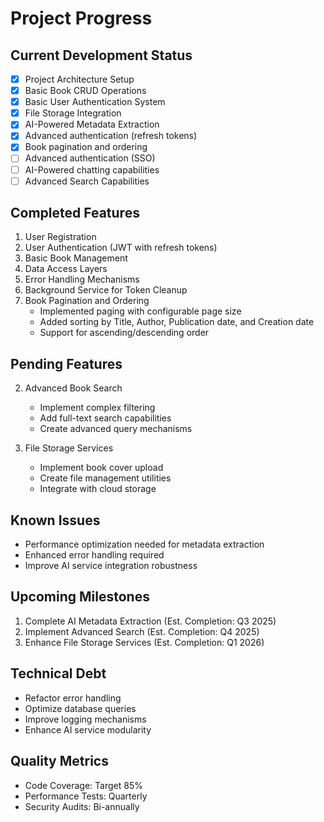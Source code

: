 # Project Progress

## Current Development Status
- [x] Project Architecture Setup
- [x] Basic Book CRUD Operations
- [x] Basic User Authentication System
- [x] File Storage Integration
- [x] AI-Powered Metadata Extraction
- [x] Advanced authentication (refresh tokens)
- [x] Book pagination and ordering
- [ ] Advanced authentication (SSO)
- [ ] AI-Powered chatting capabilities
- [ ] Advanced Search Capabilities
## Completed Features
1. User Registration
2. User Authentication (JWT with refresh tokens)
3. Basic Book Management
4. Data Access Layers
5. Error Handling Mechanisms
6. Background Service for Token Cleanup
7. Book Pagination and Ordering
   - Implemented paging with configurable page size
   - Added sorting by Title, Author, Publication date, and Creation date
   - Support for ascending/descending order

## Pending Features

2. Advanced Book Search
   - Implement complex filtering
   - Add full-text search capabilities
   - Create advanced query mechanisms

3. File Storage Services
   - Implement book cover upload
   - Create file management utilities
   - Integrate with cloud storage

## Known Issues
- Performance optimization needed for metadata extraction
- Enhanced error handling required
- Improve AI service integration robustness

## Upcoming Milestones
1. Complete AI Metadata Extraction (Est. Completion: Q3 2025)
2. Implement Advanced Search (Est. Completion: Q4 2025)
3. Enhance File Storage Services (Est. Completion: Q1 2026)

## Technical Debt
- Refactor error handling
- Optimize database queries
- Improve logging mechanisms
- Enhance AI service modularity

## Quality Metrics
- Code Coverage: Target 85%
- Performance Tests: Quarterly
- Security Audits: Bi-annually
